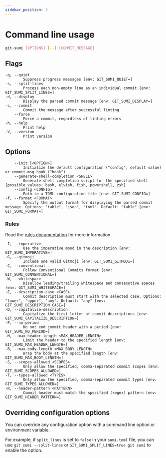 ```yaml
---
sidebar_position: 3
---
```


# Command line usage

```bash
git-sumi [OPTIONS] [--] [COMMIT_MESSAGE]
```

## Flags

```plaintext
-q, --quiet
        Suppress progress messages [env: GIT_SUMI_QUIET=]
-s, --split-lines
        Process each non-empty line as an individual commit [env: GIT_SUMI_SPLIT_LINES=]
-d, --display
        Display the parsed commit message [env: GIT_SUMI_DISPLAY=]
-c, --commit
        Commit the message after successful linting
    --force
        Force a commit, regardless of linting errors
-h, --help
        Print help
-V, --version
        Print version
```

## Options

```plaintext
    --init [<OPTION>]
        Initialize the default configuration ("config", default value) or commit-msg hook ("hook")
    --generate-shell-completion <SHELL>
        Generate shell completion script for the specified shell [possible values: bash, elvish, fish, powershell, zsh]
    --config <CONFIG>
        Path to a TOML configuration file [env: GIT_SUMI_CONFIG=]
-f, --format <FORMAT>
        Specify the output format for displaying the parsed commit message. Options: "table", "json", "toml". Default: "table" [env: GIT_SUMI_FORMAT=]
```

### Rules

Read the [rules documentation](/docs/rules) for more information.

```plaintext
-I, --imperative
        Use the imperative mood in the description [env: GIT_SUMI_IMPERATIVE=]
-G, --gitmoji
        Include one valid Gitmoji [env: GIT_SUMI_GITMOJI=]
-C, --conventional
        Follow Conventional Commits format [env: GIT_SUMI_CONVENTIONAL=]
-W, --whitespace
        Disallow leading/trailing whitespace and consecutive spaces [env: GIT_SUMI_WHITESPACE=]
-E, --description-case <CASE>
        Commit description must start with the selected case. Options: "lower", "upper", "any". Default: "any" [env: GIT_SUMI_DESCRIPTION_CASE=]
-D, --capitalize-description
        Capitalize the first letter of commit descriptions [env: GIT_SUMI_CAPITALIZE_DESCRIPTION=]
-P, --no-period
        Do not end commit header with a period [env: GIT_SUMI_NO_PERIOD=]
-H, --max-header-length <MAX_HEADER_LENGTH>
        Limit the header to the specified length [env: GIT_SUMI_MAX_HEADER_LENGTH=]
-B, --max-body-length <MAX_BODY_LENGTH>
        Wrap the body at the specified length [env: GIT_SUMI_MAX_BODY_LENGTH=]
-S, --scopes-allowed <SCOPES>
        Only allow the specified, comma-separated commit scopes [env: GIT_SUMI_SCOPES_ALLOWED=]
-T, --types-allowed <TYPES>
        Only allow the specified, comma-separated commit types [env: GIT_SUMI_TYPES_ALLOWED=]
-R, --header-pattern <PATTERN>
        Commit header must match the specified (regex) pattern [env: GIT_SUMI_HEADER_PATTERN=]
```

## Overriding configuration options

You can override any configuration option with a command line option or environment variable.

For example, if `split_lines` is set to `false` in your `sumi.toml` file, you can use `git sumi --split-lines` or `GIT_SUMI_SPLIT_LINES=true git sumi` to enable the option.
